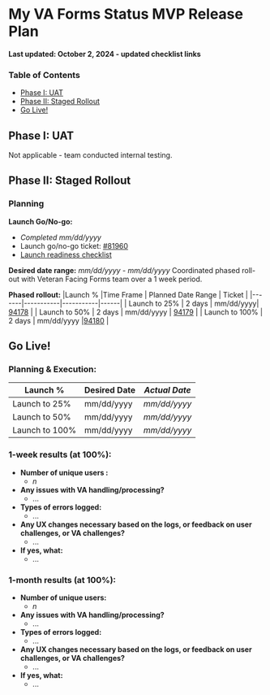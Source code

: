 # My VA Forms Status MVP Release Plan
**Last updated: October 2, 2024 - updated checklist links** 

### Table of Contents
- [Phase I: UAT](#Phase-i-uat)
- [Phase II: Staged Rollout](#Phase-ii-staged-rollout)
- [Go Live!](#Go-Live)

## Phase I: UAT
Not applicable - team conducted internal testing.

## Phase II: Staged Rollout

### Planning
**Launch Go/No-go:** 
- _Completed mm/dd/yyyy_
- Launch go/no-go ticket: [#81960](https://github.com/department-of-veterans-affairs/va.gov-team/issues/81960)
- [Launch readiness checklist](https://github.com/department-of-veterans-affairs/va.gov-team/blob/master/products/identity-personalization/my-va/forms-status-on-My-VA/launch-materials/forms-status-on-my-va-launch-readiness-checklist.md)

**Desired date range:** _mm/dd/yyyy - mm/dd/yyyy_
Coordinated phased roll-out with Veteran Facing Forms team over a 1 week period.

**Phased rollout:** 
|Launch % |Time Frame | Planned Date Range | Ticket | 
|-------|-----------|-----------|------|
| Launch to 25% | 2 days | mm/dd/yyyy| [94178](https://github.com/department-of-veterans-affairs/va.gov-team/issues/94178) |
| Launch to 50% | 2 days | mm/dd/yyyy | [94179](https://github.com/department-of-veterans-affairs/va.gov-team/issues/94179) |
| Launch to 100% | 2 days | mm/dd/yyyy |[94180](https://github.com/department-of-veterans-affairs/va.gov-team/issues/94180) |


## Go Live!

### Planning & Execution:
|Launch % |Desired Date | _Actual Date_ | 
|-------|-----------|-----------|
| Launch to 25% | mm/dd/yyyy | _mm/dd/yyyy_ |
| Launch to 50% | mm/dd/yyyy | _mm/dd/yyyy_|
| Launch to 100% | mm/dd/yyyy | _mm/dd/yyyy_ |

### 1-week results (at 100%):
- **Number of unique users :**
     - _n_
- **Any issues with VA handling/processing?**
     - ...
- **Types of errors logged:**
     - ...
- **Any UX changes necessary based on the logs, or feedback on user challenges, or VA challenges?** 
     - ...
- **If yes, what:** 
     - ...
 
### 1-month results (at 100%):
- **Number of unique users:**
     - _n_
- **Any issues with VA handling/processing?**
     - ...
- **Types of errors logged:**
     - ...
- **Any UX changes necessary based on the logs, or feedback on user challenges, or VA challenges?**
     - ...
- **If yes, what:** 
     - ...

